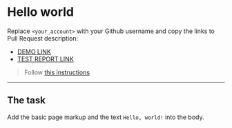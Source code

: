 # Hello world
Replace `<your_account>` with your Github username and copy the links to Pull Request description:
- [DEMO LINK](https://olha-rypich.github.io/layout_hello-world/)
- [TEST REPORT LINK](https://olha-rypich.github.io/layout_hello-world/report/html_report/)
> Follow [this instructions](https://mate-academy.github.io/layout_task-guideline/#how-to-solve-the-layout-tasks-on-github)
___

## The task
Add the basic page markup and the text `Hello, world!` into the body.
